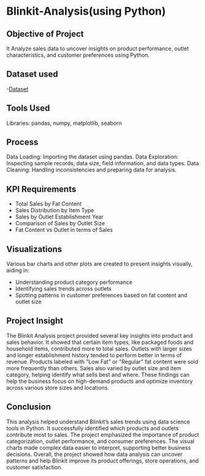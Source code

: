 # Blinkit-Analysis(using Python)
## Objective of Project
 It Analyze sales data to uncover insights on product performance, outlet characteristics, and customer preferences using Python.
 
## Dataset used
-<a href="https://github.com/bhavini-18/Blinkit-Analysis-Python/blob/main/blinkit_data.csv">Dataset</a>

## Tools Used
Libraries: pandas, numpy, matplotlib, seaborn

## Process
Data Loading: Importing the dataset using pandas.
Data Exploration: Inspecting sample records, data size, field information, and data types.
Data Cleaning: Handling inconsistencies and preparing data for analysis.

## KPI Requirements
- Total Sales by Fat Content
- Sales Distribution by Item Type
- Sales by Outlet Establishment Year
- Comparison of Sales by Outlet Size
- Fat Content vs Outlet in terms of Sales

##  Visualizations
Various bar charts and other plots are created to present insights visually, aiding in:
- Understanding product category performance
- Identifying sales trends across outlets
- Spotting patterns in customer preferences based on fat content and outlet size

## Project Insight
The Blinkit Analysis project provided several key insights into product and sales behavior. It showed that certain item types, like packaged foods and household items,
contributed more to total sales. Outlets with larger sizes and longer establishment history tended to perform better in terms of revenue.
Products labeled with "Low Fat" or "Regular" fat content were sold more frequently than others. Sales also varied by outlet size and item category,
helping identify what sells best and where. These findings can help the business focus on high-demand products and optimize inventory across various store sizes and locations.

## Conclusion
This analysis helped understand Blinkit’s sales trends using data science tools in Python. It successfully identified which products and outlets contribute most to sales. 
The project emphasized the importance of product categorization, outlet performance, and consumer preferences. The visual charts made complex data easier to interpret,
supporting better business decisions. Overall, the project showed how data analysis can uncover patterns and help Blinkit improve its product offerings, store operations, and customer satisfaction.
